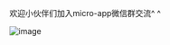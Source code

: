 
欢迎小伙伴们加入micro-app微信群交流^ ^

![image](https://github.com/micro-zoe/micro-app/assets/14011130/851dc743-6946-4d97-ab3d-360aa4ed94d6)




























